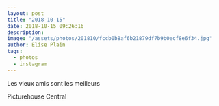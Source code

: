 ```yaml
---
layout: post
title: "2018-10-15"
date: 2018-10-15 09:26:16
description: 
image: "/assets/photos/201810/fccb0b8af6b21879df7b9b0ecf8e6f34.jpg"
author: Elise Plain
tags: 
  - photos
  - instagram
---
```


Les vieux amis sont les meilleurs
<p></p>
Picturehouse Central